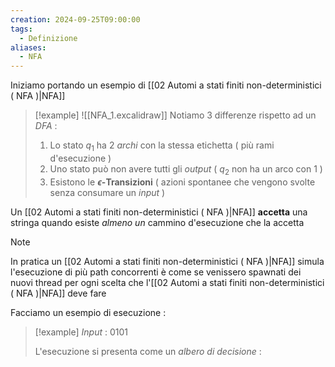 ```yaml
---
creation: 2024-09-25T09:00:00
tags:
  - Definizione
aliases:
  - NFA
---
```

Iniziamo portando un esempio di [[02 Automi a stati finiti non-deterministici ( NFA )|NFA]] 

>[!example]
>![[NFA_1.excalidraw]]
>Notiamo 3 differenze rispetto ad un *DFA* :
>1. Lo stato $q_1$ ha 2 *archi* con la stessa etichetta ( più rami d'esecuzione )
>2. Uno stato può non avere tutti gli *output* ( $q_2$ non ha un arco con 1 )
>3. Esistono le **$\epsilon$-Transizioni** ( azioni spontanee che vengono svolte senza consumare un *input* )

Un [[02 Automi a stati finiti non-deterministici ( NFA )|NFA]] **accetta** una stringa quando esiste *almeno un* cammino d'esecuzione che la accetta 

>[!note] 
>In pratica un [[02 Automi a stati finiti non-deterministici ( NFA )|NFA]] simula l'esecuzione di più path concorrenti è come se venissero spawnati dei nuovi thread per ogni scelta che l'[[02 Automi a stati finiti non-deterministici ( NFA )|NFA]] deve fare

Facciamo un esempio di esecuzione :
>[!example] 
>*Input* : 0101
>
>L'esecuzione si presenta come un *albero di decisione* :




